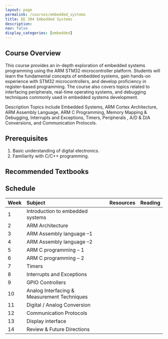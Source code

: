 ```yaml
---
layout: page
permalink: /courses/embedded_systems
title: EE 304 Embedded Systems
description:
nav: false
display_categories: [embedded]
---
```


## Course Overview
This course provides an in-depth exploration of embedded systems programming using the ARM
 STM32 microcontroller platform. Students will learn the fundamental concepts of embedded
 systems, gain hands-on experience with STM32 microcontrollers, and develop proficiency in
 register-based programming. The course also covers topics related to interfacing peripherals,
 real-time operating systems, and debugging techniques commonly used in embedded systems
 development.



Description	Topics include Embedded Systems,
 ARM Cortex Architecture, ARM Assembly Language,
 ARM C Programming, Memory Mapping & Debugging,
 Interrupts and Exceptions, Timers, Peripherals
 , A/D & D/A Conversions, and Communication Protocols.

## Prerequisites
1. Basic understanding of digital electronics.
2. Familiarity with C/C++ programming.

## Recommended Textbooks


## Schedule 


| Week | Subject| Resources| Reading|
|:-------|:--------|:-------|:--------|
| 1 | Introduction to embedded systems |
| 2 | ARM Architecture | 
| 3 | ARM Assembly language –1 |
| 4 | ARM Assembly language –2 |
| 5 | ARM C programming – 1 |
| 6 | ARM C programming – 2 | 
| 7 | Timers |
| 8 | Interrupts and Exceptions | 
| 9 | GPIO Controllers| 
| 10 | Analog Interfacing & Measurement Techniques | 
| 11 | Digital / Analog Conversion | 
| 12 | Communication Protocols |
| 13 | Display interface | 
| 14 | Review & Future Directions |

